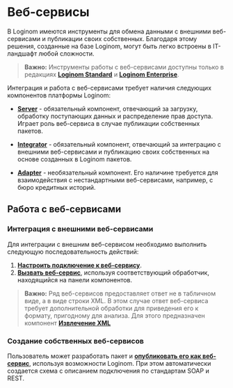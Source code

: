 # Веб-сервисы

В Loginom имеются инструменты для обмена данными с внешними веб-сервисами и публикации своих собственных. Благодаря этому решения, созданные на базе Loginom, могут быть легко встроены в IT-ландшафт любой сложности.

> **Важно:** Инструменты работы с веб-сервисами доступны только в редакциях **[Loginom Standard](https://loginom.ru/platform/pricing#edition-standard)** и **[Loginom Enterprise](https://loginom.ru/platform/pricing#edition-enterprise)**.

Интеграция и работа с веб-сервисами требует наличия следующих компонентов платформы Loginom:

* **[Server](https://loginom.ru/platform/pricing#component-server)** - обязательный компонент, отвечающий за загрузку, обработку поступающих данных и распределение прав доступа. Играет роль веб-сервиса в случае публикации собственных пакетов.

* **[Integrator](https://loginom.ru/platform/pricing#component-integrator)** - обязательный компонент, отвечающий за интеграцию с внешними веб-сервисами и публикацию своих собственных на основе созданных в Loginom пакетов.

* **[Adapter](https://loginom.ru/platform/pricing#component-adapter)** - необязательный компонент. Его наличине требуется для взаимодействия с нестандартными веб-сервисами, например, с бюро кредитных историй.

## Работа с веб-сервисами

### Интеграция с внешними веб-сервисами

Для интеграции с внешним веб-сервисом необходимо выполнить следующую последовательность действий:

1. **[Настроить подключение к веб-сервису](../../integration\web-services\connecting-web-service.md)**.
2. **[Вызвать веб-сервис](../../integration\web-services\calling_web_service.md)**, используя соответствующий обработчик, находящийся на панели компонентов.

> **Важно:** Ряд веб-сервисов предоставляет ответ не в табличном виде, а в виде строки XML. В этом случае ответ веб-сервиса требует дополнительной обработки для приведения его к формату, пригодному для анализа. Для этого предназначен компонент **[Извлечение XML](../../integration\web-services\extracting_xml.md)**

### Создание собственных веб-сервисов

Пользователь может разработать пакет и **[опубликовать его как веб-сервис](../../integration\web-services\publishing-web-service.md)**, используя возможности Loginom. При этом автоматически создается схема с описанием подключения по стандартам SOAP и REST. 
